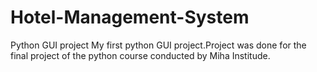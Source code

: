 # Hotel-Management-System
Python GUI project 
My first python GUI project.Project was done for the final project of the python course conducted by Miha Institude.
